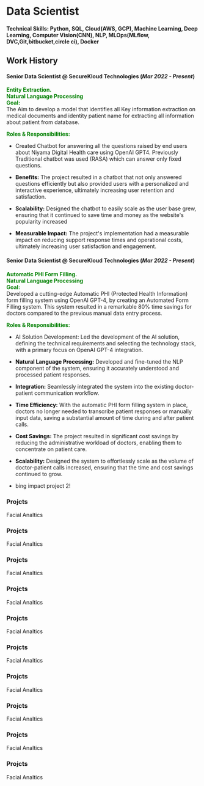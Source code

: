 # Data Scientist

#### Technical Skills: Python, SQL, Cloud(AWS, GCP), Machine Learning, Deep Learning, Computer Vision(CNN), NLP, MLOps(MLflow, DVC,Git,bitbucket,circle ci), Docker

## Work History
#### <b>Senior Data Scientist @ SecureKloud Technologies (_Mar 2022 - Present_)</b>
<span style="color:green; font-weight:bold;">Entity Extraction. </span>\
<span style="color:green; font-weight:bold;">Natural Language Processing  </span>\
<span style="color:green; font-weight:bold;">Goal: </span>\
The Aim to develop a model that identifies all Key information extraction on medical documents and identity patient name for extracting all information about patient from database.

<span style="color:green; font-weight:bold;">Roles & Responsibilities: </span>
-	Created Chatbot for answering all the questions raised by end users about Niyama Digital Health care using OpenAI GPT4. Previously Traditional chatbot was used (RASA) which can answer only fixed questions.

-	<span style="color:black; font-weight:bold;">Benefits:</span> The project resulted in a chatbot that not only answered questions efficiently but also provided users with a personalized and interactive experience, ultimately increasing user retention and satisfaction.

-	<span style="color:black; font-weight:bold;">Scalability:</span> Designed the chatbot to easily scale as the user base grew, ensuring that it continued to save time and money as the website's popularity increased

- <span style="color:black; font-weight:bold;">Measurable Impact:</span> The project's implementation had a measurable impact on reducing support response times and operational costs, ultimately increasing user satisfaction and engagement.


#### <b>Senior Data Scientist @ SecureKloud Technologies (_Mar 2022 - Present_)</b>
<span style="color:green; font-weight:bold;">Automatic PHI Form Filling. </span>\
<span style="color:green; font-weight:bold;">Natural Language Processing  </span>\
<span style="color:green; font-weight:bold;">Goal: </span>\
Developed a cutting-edge Automatic PHI (Protected Health Information) form filling system using OpenAI GPT-4, by creating an Automated Form Filling system. This system resulted in a remarkable 80% time savings for doctors compared to the previous manual data entry process.

<span style="color:green; font-weight:bold;">Roles & Responsibilities: </span>
-	AI Solution Development: Led the development of the AI solution, defining the technical requirements and selecting the technology stack, with a primary focus on OpenAI GPT-4 integration.

-	<span style="color:black; font-weight:bold;">Natural Language Processing:</span> Developed and fine-tuned the NLP component of the system, ensuring it accurately understood and processed patient responses.

-	<span style="color:black; font-weight:bold;">Integration:</span> Seamlessly integrated the system into the existing doctor-patient communication workflow.

- <span style="color:black; font-weight:bold;">Time Efficiency:</span> With the automatic PHI form filling system in place, doctors no longer needed to transcribe patient responses or manually input data, saving a substantial amount of time during and after patient calls.

- <span style="color:black; font-weight:bold;">Cost Savings:</span> The project resulted in significant cost savings by reducing the administrative workload of doctors, enabling them to concentrate on patient care.

-	<span style="color:black; font-weight:bold;">Scalability:</span> Designed the system to effortlessly scale as the volume of doctor-patient calls increased, ensuring that the time and cost savings continued to grow.

  
- bing impact project 2!

### Projcts
Facial Analtics

### Projcts
Facial Analtics

### Projcts
Facial Analtics

### Projcts
Facial Analtics

### Projcts
Facial Analtics

### Projcts
Facial Analtics

### Projcts
Facial Analtics

### Projcts
Facial Analtics

### Projcts
Facial Analtics

### Projcts
Facial Analtics
